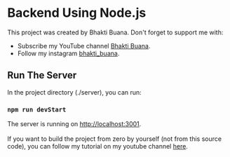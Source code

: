# Backend Using Node.js

This project was created by Bhakti Buana.
Don't forget to support me with:
- Subscribe my YouTube channel [Bhakti Buana](https://www.youtube.com/channel/UCV0a90P647_TGMeCfmQRfgA).
- Follow my instagram [bhakti_buana](https://www.instagram.com/bhakti_buana).

## Run The Server

In the project directory (./server), you can run:

### `npm run devStart`

The server is running on [http://localhost:3001](http://localhost:3001).\
\
If you want to build the project from zero by yourself (not from this source code), you can follow my tutorial on my youtube channel [here](https://www.youtube.com/channel/UCV0a90P647_TGMeCfmQRfgA).